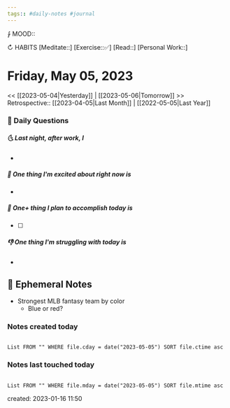 ```yaml
---
tags:: #daily-notes #journal
---
```


⨑ MOOD::

↻ HABITS
[Meditate::]
[Exercise::✅]
[Read::]
[Personal Work::]

# Friday, May 05, 2023

\<\< [[2023-05-04|Yesterday]] | [[2023-05-06|Tomorrow]] >>
Retrospective:: [[2023-04-05|Last Month]] | [[2022-05-05|Last Year]]

### 📅 Daily Questions

##### 🌜 Last night, after work, I

-

##### 🙌 One thing I'm excited about right now is

-

##### 🚀 One+ thing I plan to accomplish today is

- [ ]

##### 👎 One thing I'm struggling with today is

-

## 📝 Ephemeral Notes

- Strongest MLB fantasy team by color
	- Blue or red?

### Notes created today

```dataview

List FROM "" WHERE file.cday = date("2023-05-05") SORT file.ctime asc

```

### Notes last touched today

```dataview

List FROM "" WHERE file.mday = date("2023-05-05") SORT file.mtime asc

```

created: 2023-01-16 11:50

